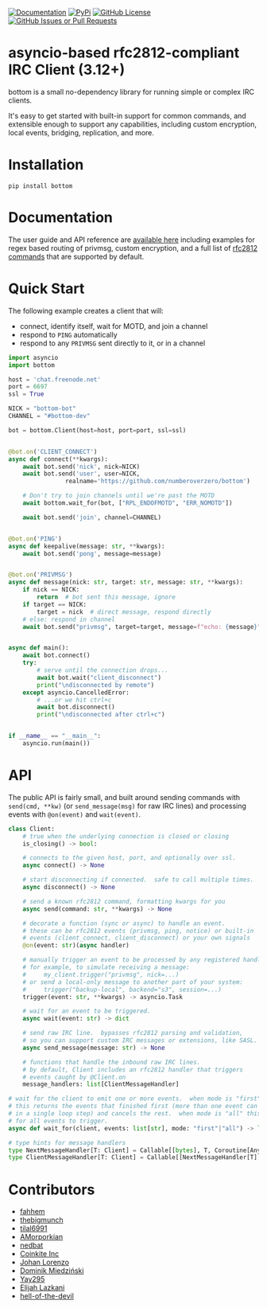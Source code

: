 [![Documentation](
    https://img.shields.io/readthedocs/bottom-docs?style=for-the-badge)](
    http://bottom-docs.readthedocs.org/)
[![PyPi](
    https://img.shields.io/pypi/v/bottom?style=for-the-badge)](
    https://pypi.org/project/bottom/)
[![GitHub License](
    https://img.shields.io/github/license/numberoverzero/bottom?style=for-the-badge)](
    https://github.com/numberoverzero/bottom/blob/master/LICENSE)
[![GitHub Issues or Pull Requests](
    https://img.shields.io/github/issues/numberoverzero/bottom?style=for-the-badge)](
    https://github.com/numberoverzero/bottom/issues)

# asyncio-based rfc2812-compliant IRC Client (3.12+)

bottom is a small no-dependency library for running simple or complex IRC clients.

It's easy to get started with built-in support for common commands, and extensible
enough to support any capabilities, including custom encryption, local events,
bridging, replication, and more.

# Installation

```
pip install bottom
```

# Documentation

The user guide and API reference are [available here](http://bottom-docs.readthedocs.io/) including
examples for regex based routing of privmsg, custom encryption, and a full list of
[rfc2812 commands](https://bottom-docs.readthedocs.io/en/latest/user/commands.html) that are supported by default.

# Quick Start

The following example creates a client that will:
* connect, identify itself, wait for MOTD, and join a channel
* respond to `PING` automatically
* respond to any `PRIVMSG` sent directly to it, or in a channel


```py
import asyncio
import bottom

host = 'chat.freenode.net'
port = 6697
ssl = True

NICK = "bottom-bot"
CHANNEL = "#bottom-dev"

bot = bottom.Client(host=host, port=port, ssl=ssl)


@bot.on('CLIENT_CONNECT')
async def connect(**kwargs):
    await bot.send('nick', nick=NICK)
    await bot.send('user', user=NICK,
                realname='https://github.com/numberoverzero/bottom')

    # Don't try to join channels until we're past the MOTD
    await bottom.wait_for(bot, ["RPL_ENDOFMOTD", "ERR_NOMOTD"])

    await bot.send('join', channel=CHANNEL)


@bot.on('PING')
async def keepalive(message: str, **kwargs):
    await bot.send('pong', message=message)


@bot.on('PRIVMSG')
async def message(nick: str, target: str, message: str, **kwargs):
    if nick == NICK:
        return  # bot sent this message, ignore
    if target == NICK:
        target = nick  # direct message, respond directly
    # else: respond in channel
    await bot.send("privmsg", target=target, message=f"echo: {message}")


async def main():
    await bot.connect()
    try:
        # serve until the connection drops...
        await bot.wait("client_disconnect")
        print("\ndisconnected by remote")
    except asyncio.CancelledError:
        # ...or we hit ctrl+c
        await bot.disconnect()
        print("\ndisconnected after ctrl+c")


if __name__ == "__main__":
    asyncio.run(main())
```

# API

The public API is fairly small, and built around sending commands with
`send(cmd, **kw)` (or `send_message(msg)` for raw IRC lines) and processing
events with `@on(event)` and `wait(event)`.

```py
class Client:
    # true when the underlying connection is closed or closing
    is_closing() -> bool:

    # connects to the given host, port, and optionally over ssl.
    async connect() -> None

    # start disconnecting if connected.  safe to call multiple times.
    async disconnect() -> None

    # send a known rfc2812 command, formatting kwargs for you
    async send(command: str, **kwargs) -> None

    # decorate a function (sync or async) to handle an event.
    # these can be rfc2812 events (privmsg, ping, notice) or built-in
    # events (client_connect, client_disconnect) or your own signals
    @on(event: str)(async handler)

    # manually trigger an event to be processed by any registered handlers
    # for example, to simulate receiving a message:
    #     my_client.trigger("privmsg", nick=...)
    # or send a local-only message to another part of your system:
    #     trigger("backup-local", backend="s3", session=...)
    trigger(event: str, **kwargs) -> asyncio.Task

    # wait for an event to be triggered.
    async wait(event: str) -> dict

    # send raw IRC line.  bypasses rfc2812 parsing and validation,
    # so you can support custom IRC messages or extensions, like SASL.
    async send_message(message: str) -> None

    # functions that handle the inbound raw IRC lines.
    # by default, Client includes an rfc2812 handler that triggers
    # events caught by @Client.on
    message_handlers: list[ClientMessageHandler]

# wait for the client to emit one or more events.  when mode is "first"
# this returns the events that finished first (more than one event can be triggered
# in a single loop step) and cancels the rest.  when mode is "all" this waits
# for all events to trigger.
async def wait_for(client, events: list[str], mode: "first"|"all") -> list[dict]

# type hints for message handlers
type NextMessageHandler[T: Client] = Callable[[bytes], T, Coroutine[Any, Any, Any]]
type ClientMessageHandler[T: Client] = Callable[[NextMessageHandler[T], T, bytes], Coroutine[Any, Any, Any]]
```

# Contributors

* [fahhem](https://github.com/fahhem)
* [thebigmunch](https://github.com/thebigmunch)
* [tilal6991](https://github.com/tilal6991)
* [AMorporkian](https://github.com/AMorporkian)
* [nedbat](https://github.com/nedbat)
* [Coinkite Inc](https://github.com/coinkite)
* [Johan Lorenzo](https://github.com/JohanLorenzo)
* [Dominik Miedziński](https://github.com/miedzinski)
* [Yay295](https://github.com/Yay295)
* [Elijah Lazkani](https://github.com/elazkani)
* [hell-of-the-devil](https://github.com/hell-of-the-devil)
